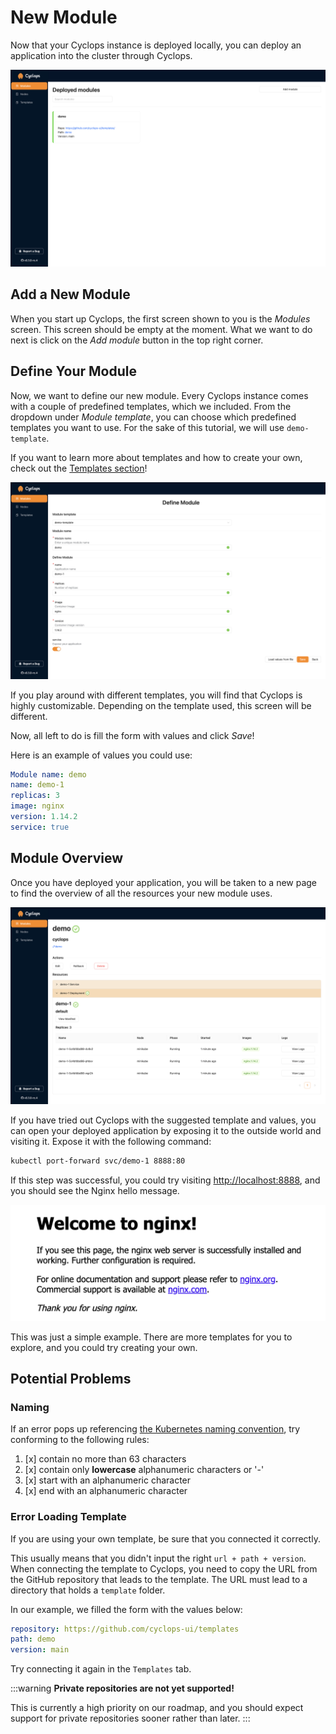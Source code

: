 # New Module

Now that your Cyclops instance is deployed locally, you can deploy an application into the cluster through Cyclops.

![Modules](../../../static/img/demo/new-module/modules-list.png)

## Add a New Module

When you start up Cyclops, the first screen shown to you is the _Modules_ screen. This screen should be empty at the moment. What we want to do next is click on the _Add module_ button in the top right corner.

## Define Your Module

Now, we want to define our new module. Every Cyclops instance comes with a couple of predefined templates, which we included. From the dropdown under _Module template_, you can choose which predefined templates you want to use. For the sake of this tutorial, we will use `demo-template`.

If you want to learn more about templates and how to create your own, check out the [Templates section](../../templates/templates.md)!

![Loaded Template](../../../static/img/demo/new-module/loaded-template.png)

If you play around with different templates, you will find that Cyclops is highly customizable. Depending on the template used, this screen will be different.

Now, all left to do is fill the form with values and click _Save_!

Here is an example of values you could use:

```yaml
Module name: demo
name: demo-1
replicas: 3
image: nginx
version: 1.14.2
service: true
```

## Module Overview

Once you have deployed your application, you will be taken to a new page to find the overview of all the resources your new module uses.

![Module Details](../../../static/img/demo/new-module/module-details.png)

If you have tried out Cyclops with the suggested template and values, you can open your deployed application by exposing it to the outside world and visiting it.
Expose it with the following command:

```bash
kubectl port-forward svc/demo-1 8888:80
```

If this step was successful, you could try visiting [http://localhost:8888](http://localhost:8888), and you should see the Nginx hello message.

![Welcome to Nginx](../../../static/img/demo/new-module/nginx-hello.png)

This was just a simple example. There are more templates for you to explore, and you could try creating your own.

## Potential Problems

### Naming

If an error pops up referencing [the Kubernetes naming
convention](https://kubernetes.io/docs/concepts/overview/working-with-objects/names/), try conforming to the following rules:

1. [x] contain no more than 63 characters
2. [x] contain only **lowercase** alphanumeric characters or '-'
3. [x] start with an alphanumeric character
4. [x] end with an alphanumeric character

### Error Loading Template

If you are using your own template, be sure that you connected it correctly.

This usually means that you didn't input the right `url + path + version`. When connecting the template to Cyclops, you need to copy the URL from the GitHub repository that leads to the template. The URL must lead to a directory that holds a `template` folder.

In our example, we filled the form with the values below:

```yaml
repository: https://github.com/cyclops-ui/templates
path: demo
version: main
```

Try connecting it again in the `Templates` tab.

:::warning
**Private repositories are not yet supported!**

This is currently a high priority on our roadmap, and you should expect support for private repositories sooner rather than later.
:::
